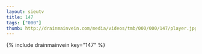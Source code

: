 ```yaml
--- 
layout: sieutv
title: 147
tags: ["000"]
thumb: http://drainmainvein.com/media/videos/tmb/000/000/147/player.jpg
---
```

{% include drainmainvein key="147" %} 
